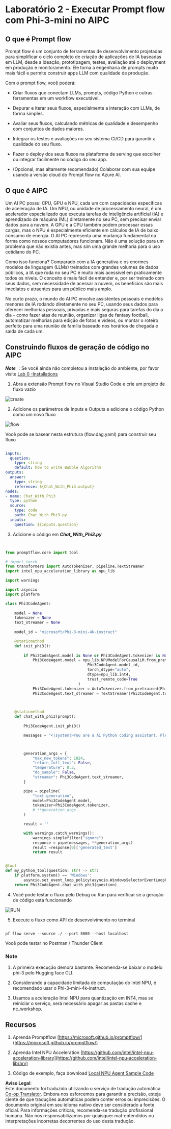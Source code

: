 <!--
CO_OP_TRANSLATOR_METADATA:
{
  "original_hash": "bc29f7fe7fc16bed6932733eac8c81b8",
  "translation_date": "2025-05-09T19:22:51+00:00",
  "source_file": "md/02.Application/02.Code/Phi3/VSCodeExt/HOL/AIPC/02.PromptflowWithNPU.md",
  "language_code": "br"
}
-->
# **Laboratório 2 - Executar Prompt flow com Phi-3-mini no AIPC**

## **O que é Prompt flow**

Prompt flow é um conjunto de ferramentas de desenvolvimento projetadas para simplificar o ciclo completo de criação de aplicações de IA baseadas em LLM, desde a ideação, prototipagem, testes, avaliação até o deployment em produção e monitoramento. Ele torna a engenharia de prompts muito mais fácil e permite construir apps LLM com qualidade de produção.

Com o prompt flow, você poderá:

- Criar fluxos que conectam LLMs, prompts, código Python e outras ferramentas em um workflow executável.

- Depurar e iterar seus fluxos, especialmente a interação com LLMs, de forma simples.

- Avaliar seus fluxos, calculando métricas de qualidade e desempenho com conjuntos de dados maiores.

- Integrar os testes e avaliações no seu sistema CI/CD para garantir a qualidade do seu fluxo.

- Fazer o deploy dos seus fluxos na plataforma de serving que escolher ou integrar facilmente no código do seu app.

- (Opcional, mas altamente recomendado) Colaborar com sua equipe usando a versão cloud do Prompt flow no Azure AI.

## **O que é AIPC**

Um AI PC possui CPU, GPU e NPU, cada um com capacidades específicas de aceleração de IA. Um NPU, ou unidade de processamento neural, é um acelerador especializado que executa tarefas de inteligência artificial (IA) e aprendizado de máquina (ML) diretamente no seu PC, sem precisar enviar dados para a nuvem. A GPU e a CPU também podem processar essas cargas, mas o NPU é especialmente eficiente em cálculos de IA de baixo consumo de energia. O AI PC representa uma mudança fundamental na forma como nossos computadores funcionam. Não é uma solução para um problema que não existia antes, mas sim uma grande melhoria para o uso cotidiano do PC.

Como isso funciona? Comparado com a IA generativa e os enormes modelos de linguagem (LLMs) treinados com grandes volumes de dados públicos, a IA que roda no seu PC é muito mais acessível em praticamente todos os níveis. O conceito é mais fácil de entender e, por ser treinado com seus dados, sem necessidade de acessar a nuvem, os benefícios são mais imediatos e atraentes para um público mais amplo.

No curto prazo, o mundo do AI PC envolve assistentes pessoais e modelos menores de IA rodando diretamente no seu PC, usando seus dados para oferecer melhorias pessoais, privadas e mais seguras para tarefas do dia a dia – como fazer atas de reunião, organizar ligas de fantasy football, automatizar melhorias para edição de fotos e vídeos, ou montar o roteiro perfeito para uma reunião de família baseado nos horários de chegada e saída de cada um.

## **Construindo fluxos de geração de código no AIPC**

***Note*** ：Se você ainda não completou a instalação do ambiente, por favor visite [Lab 0 -Installations](./01.Installations.md)

1. Abra a extensão Prompt flow no Visual Studio Code e crie um projeto de fluxo vazio

![create](../../../../../../../../../translated_images/pf_create.d6172d8277a78a7fa82cd6ff727ed44e037fa78b662f1f62d5963f36d712d229.br.png)

2. Adicione os parâmetros de Inputs e Outputs e adicione o código Python como um novo fluxo

![flow](../../../../../../../../../translated_images/pf_flow.d5646a323fb7f444c0b98b4521057a592325c583e7ba18bc31500bc0415e9ef3.br.png)

Você pode se basear nesta estrutura (flow.dag.yaml) para construir seu fluxo

```yaml

inputs:
  question:
    type: string
    default: how to write Bubble Algorithm
outputs:
  answer:
    type: string
    reference: ${Chat_With_Phi3.output}
nodes:
- name: Chat_With_Phi3
  type: python
  source:
    type: code
    path: Chat_With_Phi3.py
  inputs:
    question: ${inputs.question}


```

3. Adicione o código em ***Chat_With_Phi3.py***

```python


from promptflow.core import tool

# import torch
from transformers import AutoTokenizer, pipeline,TextStreamer
import intel_npu_acceleration_library as npu_lib

import warnings

import asyncio
import platform

class Phi3CodeAgent:
    
    model = None
    tokenizer = None
    text_streamer = None
    
    model_id = "microsoft/Phi-3-mini-4k-instruct"

    @staticmethod
    def init_phi3():
        
        if Phi3CodeAgent.model is None or Phi3CodeAgent.tokenizer is None or Phi3CodeAgent.text_streamer is None:
            Phi3CodeAgent.model = npu_lib.NPUModelForCausalLM.from_pretrained(
                                    Phi3CodeAgent.model_id,
                                    torch_dtype="auto",
                                    dtype=npu_lib.int4,
                                    trust_remote_code=True
                                )
            Phi3CodeAgent.tokenizer = AutoTokenizer.from_pretrained(Phi3CodeAgent.model_id)
            Phi3CodeAgent.text_streamer = TextStreamer(Phi3CodeAgent.tokenizer, skip_prompt=True)

    

    @staticmethod
    def chat_with_phi3(prompt):
        
        Phi3CodeAgent.init_phi3()

        messages = "<|system|>You are a AI Python coding assistant. Please help me to generate code in Python.The answer only genertated Python code, but any comments and instructions do not need to be generated<|end|><|user|>" + prompt +"<|end|><|assistant|>"



        generation_args = {
            "max_new_tokens": 1024,
            "return_full_text": False,
            "temperature": 0.3,
            "do_sample": False,
            "streamer": Phi3CodeAgent.text_streamer,
        }

        pipe = pipeline(
            "text-generation",
            model=Phi3CodeAgent.model,
            tokenizer=Phi3CodeAgent.tokenizer,
            # **generation_args
        )

        result = ''

        with warnings.catch_warnings():
            warnings.simplefilter("ignore")
            response = pipe(messages, **generation_args)
            result =response[0]['generated_text']
            return result


@tool
def my_python_tool(question: str) -> str:
    if platform.system() == 'Windows':
        asyncio.set_event_loop_policy(asyncio.WindowsSelectorEventLoopPolicy())
    return Phi3CodeAgent.chat_with_phi3(question)


```

4. Você pode testar o fluxo pelo Debug ou Run para verificar se a geração de código está funcionando

![RUN](../../../../../../../../../translated_images/pf_run.d918637dc00f61e9bdeec37d4cc9646f77d270ac9203bcce13569f3157202b6e.br.png)

5. Execute o fluxo como API de desenvolvimento no terminal

```

pf flow serve --source ./ --port 8080 --host localhost   

```

Você pode testar no Postman / Thunder Client

### **Note**

1. A primeira execução demora bastante. Recomenda-se baixar o modelo phi-3 pelo Hugging face CLI.

2. Considerando a capacidade limitada de computação do Intel NPU, é recomendado usar o Phi-3-mini-4k-instruct.

3. Usamos a aceleração Intel NPU para quantização em INT4, mas se reiniciar o serviço, será necessário apagar as pastas cache e nc_workshop.

## **Recursos**

1. Aprenda Promptflow [https://microsoft.github.io/promptflow/](https://microsoft.github.io/promptflow/)

2. Aprenda Intel NPU Acceleration [https://github.com/intel/intel-npu-acceleration-library](https://github.com/intel/intel-npu-acceleration-library)

3. Código de exemplo, faça download [Local NPU Agent Sample Code](../../../../../../../../../code/07.Lab/01/AIPC)

**Aviso Legal**:  
Este documento foi traduzido utilizando o serviço de tradução automática [Co-op Translator](https://github.com/Azure/co-op-translator). Embora nos esforcemos para garantir a precisão, esteja ciente de que traduções automáticas podem conter erros ou imprecisões. O documento original em seu idioma nativo deve ser considerado a fonte oficial. Para informações críticas, recomenda-se tradução profissional humana. Não nos responsabilizamos por quaisquer mal-entendidos ou interpretações incorretas decorrentes do uso desta tradução.